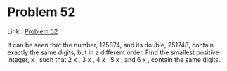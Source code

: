 Problem 52
=======

Link : [Problem 52](http://projecteuler.net/problem=52 "Problem 52")
 

 It can be seen that the number, 125874, and its double, 251748, contain exactly the same digits, but in a different order. 
 Find the smallest positive integer,  x , such that 2 x , 3 x , 4 x , 5 x , and 6 x , contain the same digits. 

  
